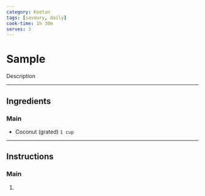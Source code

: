 ```yaml
---
category: Kootan
tags: [savoury, daily]
cook-time: 1h 30m
serves: 3
---
```


# Sample
Description

---
## Ingredients

### Main
- Coconut (grated) `1 cup`

---
## Instructions

### Main
1. 

